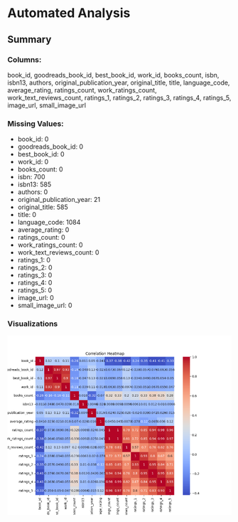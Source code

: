 # Automated Analysis

## Summary
### Columns:
book_id, goodreads_book_id, best_book_id, work_id, books_count, isbn, isbn13, authors, original_publication_year, original_title, title, language_code, average_rating, ratings_count, work_ratings_count, work_text_reviews_count, ratings_1, ratings_2, ratings_3, ratings_4, ratings_5, image_url, small_image_url

### Missing Values:
- book_id: 0
- goodreads_book_id: 0
- best_book_id: 0
- work_id: 0
- books_count: 0
- isbn: 700
- isbn13: 585
- authors: 0
- original_publication_year: 21
- original_title: 585
- title: 0
- language_code: 1084
- average_rating: 0
- ratings_count: 0
- work_ratings_count: 0
- work_text_reviews_count: 0
- ratings_1: 0
- ratings_2: 0
- ratings_3: 0
- ratings_4: 0
- ratings_5: 0
- image_url: 0
- small_image_url: 0

### Visualizations
![Visualization](correlation_heatmap.png)

